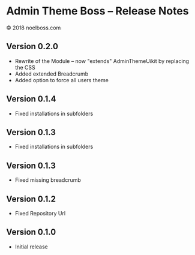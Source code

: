 # Admin Theme Boss – Release Notes

© 2018 noelboss.com


## Version 0.2.0

* Rewrite of the Module – now "extends" AdminThemeUikit by replacing the CSS
* Added extended Breadcrumb
* Added option to force all users theme


## Version 0.1.4

* Fixed installations in subfolders


## Version 0.1.3

* Fixed installations in subfolders


## Version 0.1.3

* Fixed missing breadcrumb


## Version 0.1.2

* Fixed Repository Url


## Version 0.1.0

* Initial release